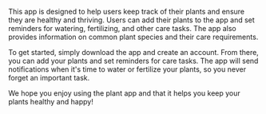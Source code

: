 This app is designed to help users keep track of their plants and ensure they are healthy and thriving. Users can add their plants to the app and set reminders for watering, fertilizing, and other care tasks. The app also provides information on common plant species and their care requirements.

To get started, simply download the app and create an account. From there, you can add your plants and set reminders for care tasks. The app will send notifications when it's time to water or fertilize your plants, so you never forget an important task.

We hope you enjoy using the plant app and that it helps you keep your plants healthy and happy!